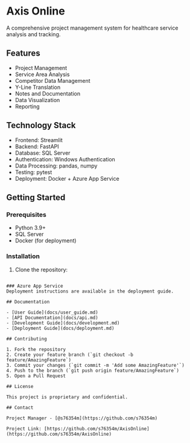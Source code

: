 # Axis Online

A comprehensive project management system for healthcare service analysis and tracking.

## Features

- Project Management
- Service Area Analysis
- Competitor Data Management
- Y-Line Translation
- Notes and Documentation
- Data Visualization
- Reporting

## Technology Stack

- Frontend: Streamlit
- Backend: FastAPI
- Database: SQL Server
- Authentication: Windows Authentication
- Data Processing: pandas, numpy
- Testing: pytest
- Deployment: Docker + Azure App Service

## Getting Started

### Prerequisites

- Python 3.9+
- SQL Server
- Docker (for deployment)

### Installation

1. Clone the repository: 
```

### Azure App Service
Deployment instructions are available in the deployment guide.

## Documentation

- [User Guide](docs/user_guide.md)
- [API Documentation](docs/api.md)
- [Development Guide](docs/development.md)
- [Deployment Guide](docs/deployment.md)

## Contributing

1. Fork the repository
2. Create your feature branch (`git checkout -b feature/AmazingFeature`)
3. Commit your changes (`git commit -m 'Add some AmazingFeature'`)
4. Push to the branch (`git push origin feature/AmazingFeature`)
5. Open a Pull Request

## License

This project is proprietary and confidential.

## Contact

Project Manager - [@s76354m](https://github.com/s76354m)

Project Link: [https://github.com/s76354m/AxisOnline](https://github.com/s76354m/AxisOnline)